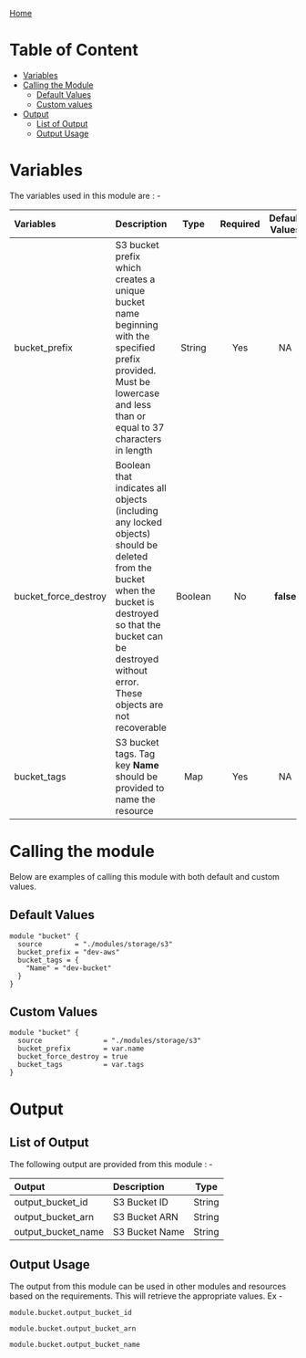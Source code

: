 [Home](../../../README.md)

# Table of Content

- [Variables](#variables)
- [Calling the Module](#calling-the-module)
    - [Default Values](#default-values)
    - [Custom values](#custom-values)
- [Output](#output)
    - [List of Output](#list-of-output)
    - [Output Usage](#output-usage)

# Variables

The variables used in this module are : -

| Variables | Description | Type | Required | Default Values |
|:----------|:------------|:----:|:--------:|:--------------:|
| bucket_prefix | S3 bucket prefix which creates a unique bucket name beginning with the specified prefix provided. Must be lowercase and less than or equal to 37 characters in length | String | Yes | NA |
| bucket_force_destroy | Boolean that indicates all objects (including any locked objects) should be deleted from the bucket when the bucket is destroyed so that the bucket can be destroyed without error. These objects are not recoverable | Boolean | No | **false** |
| bucket_tags | S3 bucket tags. Tag key **Name** should be provided to name the resource | Map | Yes | NA |

# Calling the module

Below are examples of calling this module with both default and custom values.

## Default Values

```
module "bucket" {
  source        = "./modules/storage/s3"
  bucket_prefix = "dev-aws"
  bucket_tags = {
    "Name" = "dev-bucket"
  }
}
```

## Custom Values

```
module "bucket" {
  source               = "./modules/storage/s3"
  bucket_prefix        = var.name
  bucket_force_destroy = true
  bucket_tags          = var.tags
}
```

# Output

## List of Output
The following output are provided from this module : -

| Output | Description | Type |
|:------ |:------------|:----:|
| output_bucket_id | S3 Bucket ID | String |
| output_bucket_arn | S3 Bucket ARN | String |
| output_bucket_name | S3 Bucket Name | String |

## Output Usage

The output from this module can be used in other modules and resources based on the requirements. This will retrieve the appropriate values. Ex -

```
module.bucket.output_bucket_id
```

```
module.bucket.output_bucket_arn
```

```
module.bucket.output_bucket_name
```